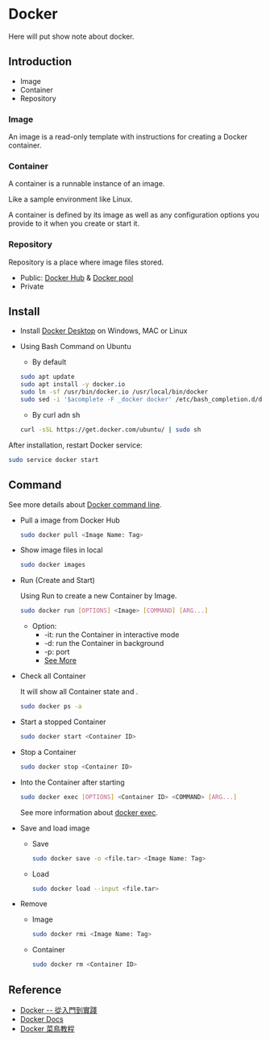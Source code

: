 # Docker

Here will put show note about docker.

## Introduction

- Image
- Container
- Repository

### Image

An image is a read-only template with instructions for creating a Docker container.

### Container

A container is a runnable instance of an image.

Like a sample environment like Linux.

A container is defined by its image as well as any configuration options you provide to it when you create or start it.

### Repository

Repository is a place where image files stored.

- Public: [Docker Hub](https://hub.docker.com/) & [Docker pool](http://www.dockerpool.com/)
- Private

## Install

- Install [Docker Desktop](https://docs.docker.com/desktop/install/windows-install/) on Windows, MAC or Linux
- Using Bash Command on Ubuntu
  - By default
  
  ```bash
  sudo apt update
  sudo apt install -y docker.io
  sudo ln -sf /usr/bin/docker.io /usr/local/bin/docker
  sudo sed -i '$acomplete -F _docker docker' /etc/bash_completion.d/docker
  ```

  - By curl adn sh

  ```bash
  curl -sSL https://get.docker.com/ubuntu/ | sudo sh
  ```

After installation, restart Docker service:

```bash
sudo service docker start
```

## Command

See more details about [Docker command line](https://docs.docker.com/engine/reference/commandline/cli/).

- Pull a image from Docker Hub

  ```bash
  sudo docker pull <Image Name: Tag>
  ```

- Show image files in local

  ```bash
  sudo docker images
  ```

- Run (Create and Start)

  Using Run to create a new Container by Image.

  ```bash
  sudo docker run [OPTIONS] <Image> [COMMAND] [ARG...]
  ```

  - Option:
    - -it: run the Container in interactive mode
    - -d: run the Container in background
    - -p: port
    - [See More](https://www.runoob.com/docker/docker-run-command.html)

- Check all Container

  It will show all Container state and .

  ```bash
  sudo docker ps -a
  ```

- Start a stopped Container

  ```bash
  sudo docker start <Container ID>
  ```

- Stop a Container

  ```bash
  sudo docker stop <Container ID>
  ```

- Into the Container after starting

  ```bash
  sudo docker exec [OPTIONS] <Container ID> <COMMAND> [ARG...]
  ```
  
  See more information about [docker exec](https://docs.docker.com/engine/reference/commandline/exec/).

- Save and load image

  - Save

    ```bash
    sudo docker save -o <file.tar> <Image Name: Tag>
    ```
  
  - Load

    ```bash
    sudo docker load --input <file.tar>
    ```

- Remove

  - Image
  
    ```bash
    sudo docker rmi <Image Name: Tag>
    ```

  - Container
  
    ```bash
    sudo docker rm <Container ID>
    ```

## Reference

- [Docker -- 從入門到實踐](https://philipzheng.gitbook.io/docker_practice/)
- [Docker Docs](https://docs.docker.com/)
- [Docker 菜鳥教程](https://www.runoob.com/docker/docker-tutorial.html)
